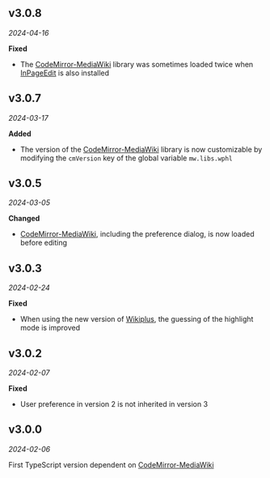 ## v3.0.8

*2024-04-16*

**Fixed**

- The [CodeMirror-MediaWiki](https://github.com/bhsd-harry/codemirror-mediawiki) library was sometimes loaded twice when [InPageEdit](https://github.com/inpageedit/inpageedit-v2) is also installed

## v3.0.7

*2024-03-17*

**Added**

- The version of the [CodeMirror-MediaWiki](https://github.com/bhsd-harry/codemirror-mediawiki) library is now customizable by modifying the `cmVersion` key of the global variable `mw.libs.wphl`

## v3.0.5

*2024-03-05*

**Changed**

- [CodeMirror-MediaWiki](https://github.com/bhsd-harry/codemirror-mediawiki), including the preference dialog, is now loaded before editing

## v3.0.3

*2024-02-24*

**Fixed**

- When using the new version of [Wikiplus](https://www.npmjs.com/package/wikiplus-core), the guessing of the highlight mode is improved

## v3.0.2

*2024-02-07*

**Fixed**

- User preference in version 2 is not inherited in version 3

## v3.0.0

*2024-02-06*

First TypeScript version dependent on [CodeMirror-MediaWiki](https://github.com/bhsd-harry/codemirror-mediawiki)
